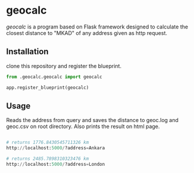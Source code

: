 # geocalc

*geocalc* is a program based on Flask framework designed to calculate the closest distance to "MKAD" of any address given as http request.


## Installation

clone this repository and register the blueprint.
```python
from .geocalc.geocalc import geocalc

app.register_blueprint(geocalc)
```


## Usage

Reads the address from query and saves the distance to geoc.log and geoc.csv on root directory. Also prints the result on html page.
```python

# returns 1776.8430545711326 km
http://localhost:5000/?address=Ankara

# returns 2485.7898310323476 km
http://localhost:5000/?address=London
```
